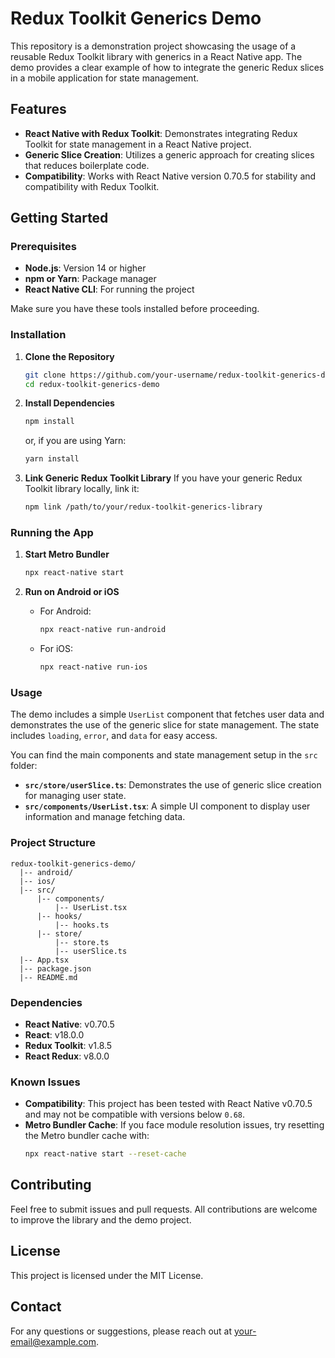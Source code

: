 # Redux Toolkit Generics Demo

This repository is a demonstration project showcasing the usage of a reusable Redux Toolkit library with generics in a React Native app. The demo provides a clear example of how to integrate the generic Redux slices in a mobile application for state management.

## Features
- **React Native with Redux Toolkit**: Demonstrates integrating Redux Toolkit for state management in a React Native project.
- **Generic Slice Creation**: Utilizes a generic approach for creating slices that reduces boilerplate code.
- **Compatibility**: Works with React Native version 0.70.5 for stability and compatibility with Redux Toolkit.

## Getting Started

### Prerequisites
- **Node.js**: Version 14 or higher
- **npm or Yarn**: Package manager
- **React Native CLI**: For running the project

Make sure you have these tools installed before proceeding.

### Installation

1. **Clone the Repository**
   ```bash
   git clone https://github.com/your-username/redux-toolkit-generics-demo.git
   cd redux-toolkit-generics-demo
   ```

2. **Install Dependencies**
   ```bash
   npm install
   ```
   or, if you are using Yarn:
   ```bash
   yarn install
   ```

3. **Link Generic Redux Toolkit Library**
   If you have your generic Redux Toolkit library locally, link it:
   ```bash
   npm link /path/to/your/redux-toolkit-generics-library
   ```

### Running the App

1. **Start Metro Bundler**
   ```bash
   npx react-native start
   ```

2. **Run on Android or iOS**
   - For Android:
     ```bash
     npx react-native run-android
     ```
   - For iOS:
     ```bash
     npx react-native run-ios
     ```

### Usage
The demo includes a simple `UserList` component that fetches user data and demonstrates the use of the generic slice for state management. The state includes `loading`, `error`, and `data` for easy access.

You can find the main components and state management setup in the `src` folder:
- **`src/store/userSlice.ts`**: Demonstrates the use of generic slice creation for managing user state.
- **`src/components/UserList.tsx`**: A simple UI component to display user information and manage fetching data.

### Project Structure
```
redux-toolkit-generics-demo/
  |-- android/
  |-- ios/
  |-- src/
      |-- components/
          |-- UserList.tsx
      |-- hooks/
          |-- hooks.ts
      |-- store/
          |-- store.ts
          |-- userSlice.ts
  |-- App.tsx
  |-- package.json
  |-- README.md
```

### Dependencies
- **React Native**: v0.70.5
- **React**: v18.0.0
- **Redux Toolkit**: v1.8.5
- **React Redux**: v8.0.0

### Known Issues
- **Compatibility**: This project has been tested with React Native v0.70.5 and may not be compatible with versions below `0.68`.
- **Metro Bundler Cache**: If you face module resolution issues, try resetting the Metro bundler cache with:
  ```bash
  npx react-native start --reset-cache
  ```

## Contributing
Feel free to submit issues and pull requests. All contributions are welcome to improve the library and the demo project.

## License
This project is licensed under the MIT License.

## Contact
For any questions or suggestions, please reach out at your-email@example.com.

